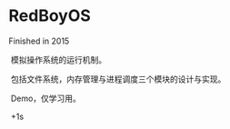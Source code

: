 # RedBoyOS

  Finished in 2015
  
  模拟操作系统的运行机制。
  
  包括文件系统，内存管理与进程调度三个模块的设计与实现。
  
  Demo，仅学习用。
  
  +1s
